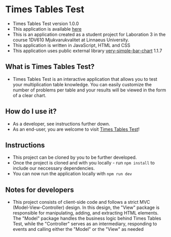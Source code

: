 # Times Tables Test
- Times Tables Test version 1.0.0
- This application is available [here](https://times-tables-test.netlify.app/)
- This is an application created as a student project for Laboration 3 in the course 1DV610 Mjukvarukvalitet at Linnaeus University.
- This application is written in JavaScript, HTML and CSS
- This application uses public external library [very-simple-bar-chart](https://www.npmjs.com/package/very-simple-bar-chart) 1.1.7

## What is Times Tables Test?
- Times Tables Test is an interactive application that allows you to test your multiplication table knowledge. You can easily customize the number of problems per table and your results will be viewed in the form of a clear chart.

## How do I use it?
- As a developer, see instructions further down.
- As an end-user, you are welcome to visit [Times Tables Test](https://times-tables-test.netlify.app/)!

## Instructions
- This project can be cloned by you to be further developed.
- Once the project is cloned and with you locally - run ```npm install``` to include our neccessary dependencies.
- You can now run the application locally with ```npm run dev```

## Notes for developers
- This project consists of client-side code and follows a strict MVC (Model-View-Controller) design. In this design, the "View" package is responsible for manipulating, adding, and extracting HTML elements. The "Model" package handles the business logic behind Times Tables Test, while the "Controller" serves as an intermediary, responding to events and calling either the "Model" or the "View" as needed